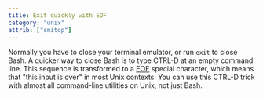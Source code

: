 ```yaml
---
title: Exit quickly with EOF
category: "unix"
attrib: ["smitop"]
---
```


Normally you have to close your terminal emulator, or run `exit` to close Bash. A quicker way to close Bash is to type CTRL-D at an empty command line. This sequence is transformed to a [EOF](https://en.wikipedia.org/wiki/End-of-file) special character, which means that "this input is over" in most Unix contexts. You can use this CTRL-D trick with almost all command-line utilities on Unix, not just Bash.
